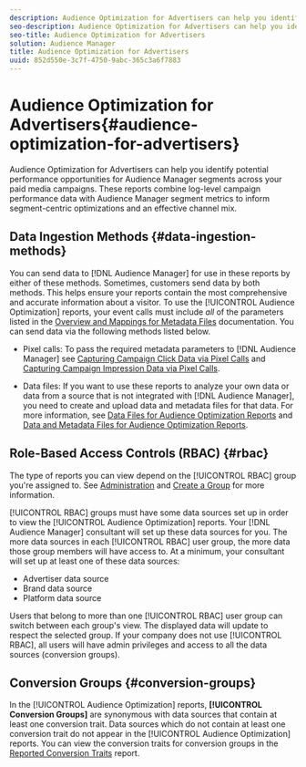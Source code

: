 ```yaml
---
description: Audience Optimization for Advertisers can help you identify potential performance opportunities for Audience Manager segments across your paid media campaigns. These reports combine log-level campaign performance data with Audience Manager segment metrics to inform segment-centric optimizations and an effective channel mix.
seo-description: Audience Optimization for Advertisers can help you identify potential performance opportunities for Audience Manager segments across your paid media campaigns. These reports combine log-level campaign performance data with Audience Manager segment metrics to inform segment-centric optimizations and an effective channel mix.
seo-title: Audience Optimization for Advertisers
solution: Audience Manager
title: Audience Optimization for Advertisers
uuid: 852d550e-3c7f-4750-9abc-365c3a6f7883
---
```


# Audience Optimization for Advertisers{#audience-optimization-for-advertisers}

Audience Optimization for Advertisers can help you identify potential performance opportunities for Audience Manager segments across your paid media campaigns. These reports combine log-level campaign performance data with Audience Manager segment metrics to inform segment-centric optimizations and an effective channel mix.

## Data Ingestion Methods {#data-ingestion-methods}

You can send data to [!DNL Audience Manager] for use in these reports by either of these methods. Sometimes, customers send data by both methods. This helps ensure your reports contain the most comprehensive and accurate information about a visitor. To use the [!UICONTROL Audience Optimization] reports, your event calls must include *all* of the parameters listed in the [Overview and Mappings for Metadata Files](../../../reporting/audience-optimization-reports/metadata-files-intro/metadata-file-overview.md#concept_548097F263114FC1811B1EEA21D9C461) documentation. You can send data via the following methods listed below.

* Pixel calls: To pass the required metadata parameters to [!DNL Audience Manager] see [Capturing Campaign Click Data via Pixel Calls](../../../integration/media-data-integration/click-data-pixels.md#concept_E487584D9DBF4D7A8A16B745DAD818CD) and [Capturing Campaign Impression Data via Pixel Calls](../../../integration/media-data-integration/impression-data-pixels.md#concept_83852AB68E344D4F8933665C895322C2). 

* Data files: If you want to use these reports to analyze your own data or data from a source that is not integrated with [!DNL Audience Manager], you need to create and upload data and metadata files for that data. For more information, see [Data Files for Audience Optimization Reports](../../../reporting/audience-optimization-reports/metadata-files-intro/datafiles-intro.md#concept_76D2C04AA9904203BDC74E4D38D86C89) and [Data and Metadata Files for Audience Optimization Reports](../../../reporting/audience-optimization-reports/metadata-files-intro/metadata-files-intro.md#concept_CD250EF8D3744CC4A722422970886D87).

## Role-Based Access Controls (RBAC) {#rbac}

The type of reports you can view depend on the [!UICONTROL RBAC] group you're assigned to. See [Administration](../../../features/administration/administration-overview.md) and [Create a Group](../../../features/administration/administration-overview.md#create-group) for more information.

[!UICONTROL RBAC] groups must have some data sources set up in order to view the [!UICONTROL Audience Optimization] reports. Your [!DNL Audience Manager] consultant will set up these data sources for you. The more data sources in each [!UICONTROL RBAC] user group, the more data those group members will have access to. At a minimum, your consultant will set up at least one of these data sources:

* Advertiser data source 
* Brand data source 
* Platform data source

Users that belong to more than one [!UICONTROL RBAC] user group can switch between each group's view. The displayed data will update to respect the selected group. If your company does not use [!UICONTROL RBAC], all users will have admin privileges and access to all the data sources (conversion groups).

## Conversion Groups {#conversion-groups}

In the [!UICONTROL Audience Optimization] reports, **[!UICONTROL Conversion Groups]** are synonymous with data sources that contain at least one conversion trait. Data sources which do not contain at least one conversion trait do not appear in the [!UICONTROL Audience Optimization] reports. You can view the conversion traits for conversion groups in the [Reported Conversion Traits](../../../reporting/audience-optimization-reports/aor-advertisers/reported-conversion-traits.md#concept_DE9862A845AD426B9C37B11683BD8E6D) report. 
